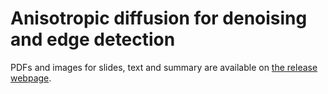 # Anisotropic diffusion for denoising and edge detection

PDFs and images for slides, text and summary are available on [the release webpage](https://github.com/Benjamin-Loison/Anisotropic-diffusion-for-denoising-and-edge-detection/releases/tag/presentation).
